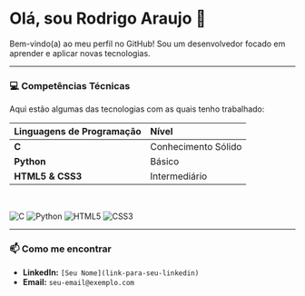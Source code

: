 # Olá, sou Rodrigo Araujo 👋

Bem-vindo(a) ao meu perfil no GitHub! Sou um desenvolvedor focado em aprender e aplicar novas tecnologias.

---

### 💻 Competências Técnicas

Aqui estão algumas das tecnologias com as quais tenho trabalhado:

| Linguagens de Programação | Nível |
| :--- | :--- |
| **C** | Conhecimento Sólido |
| **Python** | Básico |
| **HTML5 & CSS3** | Intermediário |

<br>

![C](https://img.shields.io/badge/C-00599C?style=for-the-badge&logo=c&logoColor=white)
![Python](https://img.shields.io/badge/Python-3776AB?style=for-the-badge&logo=python&logoColor=white)
![HTML5](https://img.shields.io/badge/HTML5-E34F26?style=for-the-badge&logo=html5&logoColor=white)
![CSS3](https://img.shields.io/badge/CSS3-1572B6?style=for-the-badge&logo=css3&logoColor=white)

---

### 📫 Como me encontrar

- **LinkedIn:** `[Seu Nome](link-para-seu-linkedin)`
- **Email:** `seu-email@exemplo.com`
